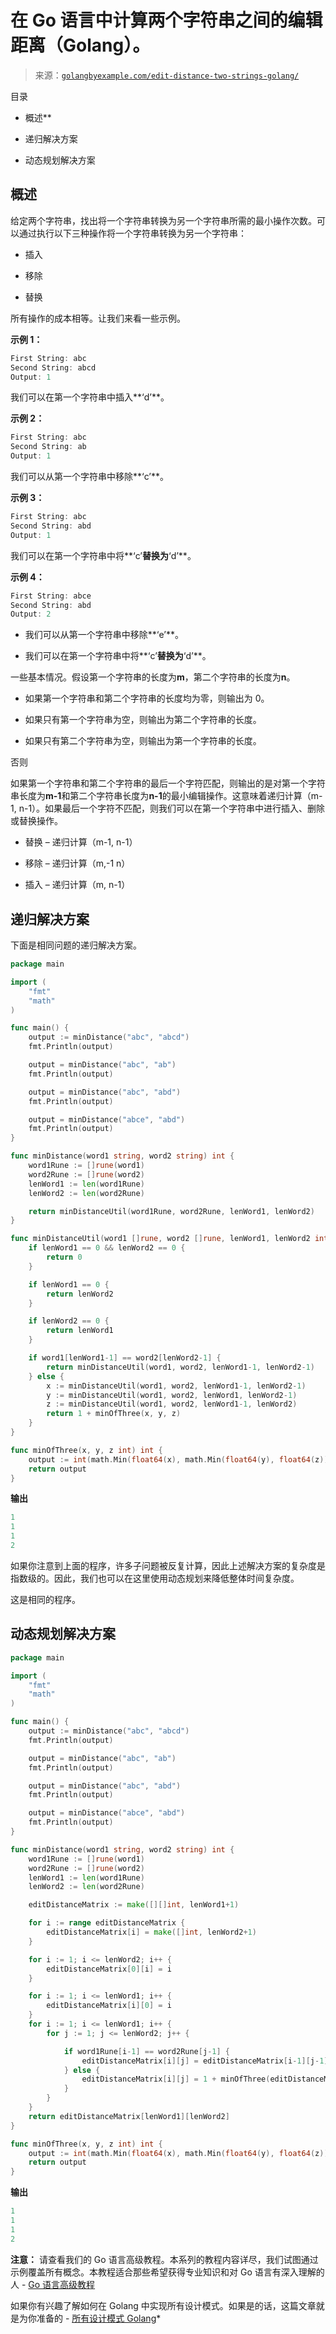 <!--yml

类别：未分类

日期：2024-10-13 06:44:43

-->

# 在 Go 语言中计算两个字符串之间的编辑距离（Golang）。

> 来源：[`golangbyexample.com/edit-distance-two-strings-golang/`](https://golangbyexample.com/edit-distance-two-strings-golang/)

目录

+   概述**

+   递归解决方案

+   动态规划解决方案

## **概述**

给定两个字符串，找出将一个字符串转换为另一个字符串所需的最小操作次数。可以通过执行以下三种操作将一个字符串转换为另一个字符串：

+   插入

+   移除

+   替换

所有操作的成本相等。让我们来看一些示例。

**示例 1：**

```go
First String: abc
Second String: abcd
Output: 1
```

我们可以在第一个字符串中插入**‘d’**。

**示例 2：**

```go
First String: abc
Second String: ab
Output: 1
```

我们可以从第一个字符串中移除**‘c’**。

**示例 3：**

```go
First String: abc
Second String: abd
Output: 1
```

我们可以在第一个字符串中将**‘c’**替换为**‘d’**。

**示例 4：**

```go
First String: abce
Second String: abd
Output: 2
```

+   我们可以从第一个字符串中移除**‘e’**。

+   我们可以在第一个字符串中将**‘c’**替换为**‘d’**。

一些基本情况。假设第一个字符串的长度为**m**，第二个字符串的长度为**n**。

+   如果第一个字符串和第二个字符串的长度均为零，则输出为 0。

+   如果只有第一个字符串为空，则输出为第二个字符串的长度。

+   如果只有第二个字符串为空，则输出为第一个字符串的长度。

否则

如果第一个字符串和第二个字符串的最后一个字符匹配，则输出的是对第一个字符串长度为**m-1**和第二个字符串长度为**n-1**的最小编辑操作。这意味着递归计算（m-1, n-1）。如果最后一个字符不匹配，则我们可以在第一个字符串中进行插入、删除或替换操作。

+   替换 – 递归计算（m-1, n-1）

+   移除 – 递归计算（m,-1 n）

+   插入 – 递归计算（m, n-1）

## **递归解决方案**

下面是相同问题的递归解决方案。

```go
package main

import (
	"fmt"
	"math"
)

func main() {
	output := minDistance("abc", "abcd")
	fmt.Println(output)

	output = minDistance("abc", "ab")
	fmt.Println(output)

	output = minDistance("abc", "abd")
	fmt.Println(output)

	output = minDistance("abce", "abd")
	fmt.Println(output)
}

func minDistance(word1 string, word2 string) int {
	word1Rune := []rune(word1)
	word2Rune := []rune(word2)
	lenWord1 := len(word1Rune)
	lenWord2 := len(word2Rune)

	return minDistanceUtil(word1Rune, word2Rune, lenWord1, lenWord2)
}

func minDistanceUtil(word1 []rune, word2 []rune, lenWord1, lenWord2 int) int {
	if lenWord1 == 0 && lenWord2 == 0 {
		return 0
	}

	if lenWord1 == 0 {
		return lenWord2
	}

	if lenWord2 == 0 {
		return lenWord1
	}

	if word1[lenWord1-1] == word2[lenWord2-1] {
		return minDistanceUtil(word1, word2, lenWord1-1, lenWord2-1)
	} else {
		x := minDistanceUtil(word1, word2, lenWord1-1, lenWord2-1)
		y := minDistanceUtil(word1, word2, lenWord1, lenWord2-1)
		z := minDistanceUtil(word1, word2, lenWord1-1, lenWord2)
		return 1 + minOfThree(x, y, z)
	}
}

func minOfThree(x, y, z int) int {
	output := int(math.Min(float64(x), math.Min(float64(y), float64(z))))
	return output
}
```

**输出**

```go
1
1
1
2
```

如果你注意到上面的程序，许多子问题被反复计算，因此上述解决方案的复杂度是指数级的。因此，我们也可以在这里使用动态规划来降低整体时间复杂度。

这是相同的程序。

## **动态规划解决方案**

```go
package main

import (
	"fmt"
	"math"
)

func main() {
	output := minDistance("abc", "abcd")
	fmt.Println(output)

	output = minDistance("abc", "ab")
	fmt.Println(output)

	output = minDistance("abc", "abd")
	fmt.Println(output)

	output = minDistance("abce", "abd")
	fmt.Println(output)
}

func minDistance(word1 string, word2 string) int {
	word1Rune := []rune(word1)
	word2Rune := []rune(word2)
	lenWord1 := len(word1Rune)
	lenWord2 := len(word2Rune)

	editDistanceMatrix := make([][]int, lenWord1+1)

	for i := range editDistanceMatrix {
		editDistanceMatrix[i] = make([]int, lenWord2+1)
	}

	for i := 1; i <= lenWord2; i++ {
		editDistanceMatrix[0][i] = i
	}

	for i := 1; i <= lenWord1; i++ {
		editDistanceMatrix[i][0] = i
	}
	for i := 1; i <= lenWord1; i++ {
		for j := 1; j <= lenWord2; j++ {

			if word1Rune[i-1] == word2Rune[j-1] {
				editDistanceMatrix[i][j] = editDistanceMatrix[i-1][j-1]
			} else {
				editDistanceMatrix[i][j] = 1 + minOfThree(editDistanceMatrix[i-1][j], editDistanceMatrix[i][j-1], editDistanceMatrix[i-1][j-1])
			}
		}
	}
	return editDistanceMatrix[lenWord1][lenWord2]
}

func minOfThree(x, y, z int) int {
	output := int(math.Min(float64(x), math.Min(float64(y), float64(z))))
	return output
}
```

**输出**

```go
1
1
1
2
```

**注意：** 请查看我们的 Go 语言高级教程。本系列的教程内容详尽，我们试图通过示例覆盖所有概念。本教程适合那些希望获得专业知识和对 Go 语言有深入理解的人 - [Go 语言高级教程](https://golangbyexample.com/golang-comprehensive-tutorial/)

如果你有兴趣了解如何在 Golang 中实现所有设计模式。如果是的话，这篇文章就是为你准备的 - [所有设计模式 Golang](https://golangbyexample.com/all-design-patterns-golang/)*
